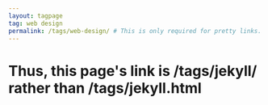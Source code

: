 ```yaml
---
layout: tagpage
tag: web design
permalink: /tags/web-design/ # This is only required for pretty links.
---
```


# Thus, this page's link is /tags/jekyll/ rather than /tags/jekyll.html